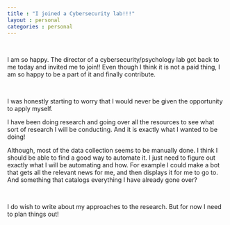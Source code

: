 ```yaml
---
title : "I joined a Cybersecurity lab!!!"
layout : personal
categories : personal
---
```

<br/>
  
I am so happy. The director of a cybersecurity/psychology lab got back to me today and invited me to join!!
Even though I think it is not a paid thing, I am so happy to be a part of it and finally contribute.

<br/>

I was honestly starting to worry that I would never be given the opportunity to apply myself.

I have been doing research and going over all the resources to see what sort of research I will be conducting. And it is exactly what I wanted to be doing!

Although, most of the data collection seems to be manually done. I think I should be able to find a good way to automate it. I just need to figure out exactly what I will be automating and how.
For example I could make a bot that gets all the relevant news for me, and then displays it for me to go to. And something that catalogs everything I have already gone over?

<br />

I do wish to write about my approaches to the research. But for now I need to plan things out!
